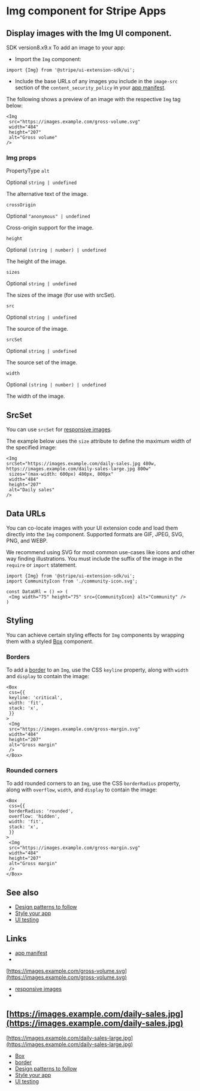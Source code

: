 # Img component for Stripe Apps

## Display images with the Img UI component.

SDK version8.x9.x
To add an image to your app:

- Import the `Img` component:

```
import {Img} from '@stripe/ui-extension-sdk/ui';
```

- Include the base URLs of any images you include in the `image-src` section of
the `content_security_policy` in your [app
manifest](https://docs.stripe.com/stripe-apps/reference/app-manifest).

The following shows a preview of an image with the respective `Img` tag below:

```
<Img
 src="https://images.example.com/gross-volume.svg"
 width="484"
 height="207"
 alt="Gross volume"
/>
```

### Img props

PropertyType
`alt`

Optional
`string | undefined`

The alternative text of the image.

`crossOrigin`

Optional
`"anonymous" | undefined`

Cross-origin support for the image.

`height`

Optional
`(string | number) | undefined`

The height of the image.

`sizes`

Optional
`string | undefined`

The sizes of the image (for use with srcSet).

`src`

Optional
`string | undefined`

The source of the image.

`srcSet`

Optional
`string | undefined`

The source set of the image.

`width`

Optional
`(string | number) | undefined`

The width of the image.

## SrcSet

You can use `srcSet` for [responsive
images](https://developer.mozilla.org/en-US/docs/Learn/HTML/Multimedia_and_embedding/Responsive_images).

The example below uses the `size` attribute to define the maximum width of the
specified image:

```
<Img
srcSet="https://images.example.com/daily-sales.jpg 480w,
https://images.example.com/daily-sales-large.jpg 800w"
 sizes="(max-width: 600px) 480px, 800px"
 width="484"
 height="207"
 alt="Daily sales"
/>
```

## Data URLs

You can co-locate images with your UI extension code and load them directly into
the `Img` component. Supported formats are GIF, JPEG, SVG, PNG, and WEBP.

We recommend using SVG for most common use-cases like icons and other way
finding illustrations. You must include the suffix of the image in the `require`
or `import` statement.

```
import {Img} from '@stripe/ui-extension-sdk/ui';
import CommunityIcon from './community-icon.svg';

const DataURl = () => (
 <Img width="75" height="75" src={CommunityIcon} alt="Community" />
)
```

## Styling

You can achieve certain styling effects for `Img` components by wrapping them
with a styled [Box](https://docs.stripe.com/stripe-apps/components/box)
component.

### Borders

To add a [border](https://docs.stripe.com/stripe-apps/style#borders) to an
`Img`, use the CSS `keyline` property, along with `width` and `display` to
contain the image:

```
<Box
 css={{
 keyline: 'critical',
 width: 'fit',
 stack: 'x',
 }}
>
 <Img
 src="https://images.example.com/gross-margin.svg"
 width="484"
 height="207"
 alt="Gross margin"
 />
</Box>
```

### Rounded corners

To add rounded corners to an `Img`, use the CSS `borderRadius` property, along
with `overflow`, `width`, and `display` to contain the image:

```
<Box
 css={{
 borderRadius: 'rounded',
 overflow: 'hidden',
 width: 'fit',
 stack: 'x',
 }}
>
 <Img
 src="https://images.example.com/gross-margin.svg"
 width="484"
 height="207"
 alt="Gross margin"
 />
</Box>
```

## See also

- [Design patterns to follow](https://docs.stripe.com/stripe-apps/patterns)
- [Style your app](https://docs.stripe.com/stripe-apps/style)
- [UI testing](https://docs.stripe.com/stripe-apps/ui-testing)

## Links

- [app manifest](https://docs.stripe.com/stripe-apps/reference/app-manifest)
-
[https://images.example.com/gross-volume.svg](https://images.example.com/gross-volume.svg)
- [responsive
images](https://developer.mozilla.org/en-US/docs/Learn/HTML/Multimedia_and_embedding/Responsive_images)
-
[https://images.example.com/daily-sales.jpg](https://images.example.com/daily-sales.jpg)
-
[https://images.example.com/daily-sales-large.jpg](https://images.example.com/daily-sales-large.jpg)
- [Box](https://docs.stripe.com/stripe-apps/components/box)
- [border](https://docs.stripe.com/stripe-apps/style#borders)
- [Design patterns to follow](https://docs.stripe.com/stripe-apps/patterns)
- [Style your app](https://docs.stripe.com/stripe-apps/style)
- [UI testing](https://docs.stripe.com/stripe-apps/ui-testing)